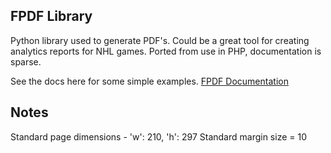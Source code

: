 ## FPDF Library

Python library used to generate PDF's. Could be a great tool for creating analytics reports for NHL games. Ported from use in PHP, documentation is sparse.

See the docs here for some simple examples.
[FPDF Documentation](https://pyfpdf.readthedocs.io/en/latest/index.html)

## Notes

Standard page dimensions - 'w': 210, 'h': 297
Standard margin size = 10